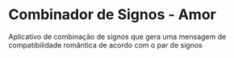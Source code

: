 # Combinador de Signos - Amor

Aplicativo de combinação de signos que gera uma mensagem de compatibilidade romântica de acordo com o par de signos
